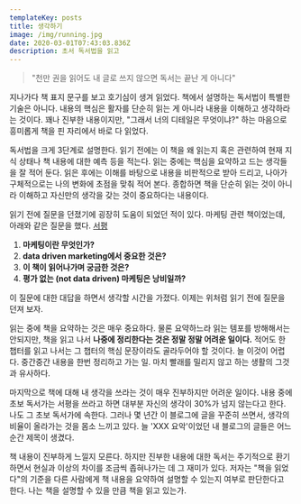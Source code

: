 ```yaml
---
templateKey: posts
title: 생각하기
image: /img/running.jpg
date: 2020-03-01T07:43:03.836Z
description: 초서 독서법을 읽고
---
```



> "천만 권을 읽어도 내 글로 쓰지 않으면 독서는 끝난 게 아니다"

지나가다 책 표지 문구를 보고 호기심이 생겨 읽었다. 책에서 설명하는 독서법이 특별한 기술은 아니다. 내용의 핵심은 활자를 단순히 읽는 게 아니라 내용을 이해하고 생각하라는 것이다. 꽤나 진부한 내용이지만, "그래서 너의 디테일은 무엇이냐?" 하는 마음으로 흥미롭게 책을 핀 자리에서 바로 다 읽었다.

독서법을 크게 3단계로 설명한다. 읽기 전에는 이 책을 왜 읽는지 혹은 관련하여 현재 지식 상태나 책 내용에 대한 예측 등을 적는다. 읽는 중에는 핵심을 요약하고 드는 생각들을 잘 적어 둔다. 읽은 후에는 이해를 바탕으로 내용을 비판적으로 받아 드리고, 나아가 구체적으로는 나의 변화에 초점을 맞춰 적어 본다. 종합하면 책을 단순히 읽는 것이 아니라 이해하고 자신만의 생각을 갖는 것이 중요하다는 내용이다.

읽기 전에 질문을 던졌기에 굉장히 도움이 되었던 적이 있다. 마케팅 관련 책이었는데, 아래와 같은 질문을 했다. [서평](https://blog.ordinarysimple.com/posts/book/2018/2018-04-08-data-driven-marketing/)

1. **마케팅이란 무엇인가?**
2. **data driven marketing에서 중요한 것은?**
3. **이 책이 읽어나가며 궁금한 것은?**
4. **평가 없는 (not data driven) 마케팅은 낭비일까?**

이 질문에 대한 대답을 하면서 생각할 시간을 가졌다. 이제는 위처럼 읽기 전에 질문을 던져 보자.

읽는 중에 책을 요약하는 것은 매우 중요하다. 물론 요약하느라 읽는 템포를 방해해서는 안되지만, 책을 읽고 나서 **나중에 정리한다는 것은 정말 정말 어려운 일이다.** 적어도 한 챕터를 읽고 나서는 그 챕터의 핵심 문장이라도 골라두어야 할 것이다. 늘 이것이 어렵다. 중간중간 내용을 한번 정리하고 가는 일. 마치 빨래를 밀리지 않고 하는 생활의 그것과 유사하다.

마지막으로 책에 대해 내 생각을 쓰라는 것이 매우 진부하지만 어려운 일이다. 내용 중에 초보 독서가는 서평을 쓰라고 하면 대부분 자신의 생각이 30%가 넘지 않는다고 한다. 나도 그 초보 독서가에 속한다. 그러나 몇 년간 이 블로그에 글을 꾸준히 쓰면서, 생각의 비율이 올라가는 것을 몸소 느끼고 있다. 늘 'XXX 요악'이었던 내 블로그의 글들은 어느 순간 제목이 생겼다.

책 내용이 진부하게 느낄지 모른다. 하지만 진부한 내용에 대한 독서는 주기적으로 환기하면서 현실과 이상의 차이를 조금씩 좁혀나가는 데 그 재미가 있다. 저자는 "책을 읽었다"의 기준을 다른 사람에게 책 내용을 요약하여 설명할 수 있는지 여부로 판단한다고 한다. 나는 책을 설명할 수 있을 만큼 책을 읽고 있는가.
